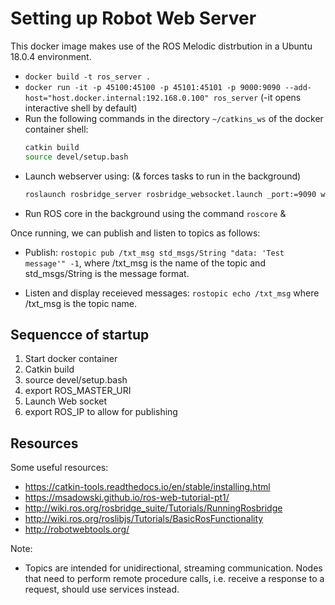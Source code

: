 # Setting up Robot Web Server

This docker image makes use of the ROS Melodic distrbution in a Ubuntu 18.0.4 environment.

* `docker build -t ros_server .`
* `docker run -it -p 45100:45100 -p 45101:45101 -p 9000:9090 --add-host="host.docker.internal:192.168.0.100" ros_server`  (-it opens interactive shell by default)
* Run the following commands in the directory `~/catkins_ws` of the docker container shell:
    ```bash
    catkin build
    source devel/setup.bash
    ``` 
* Launch webserver using: (& forces tasks to run in the background)
    ```bash
    roslaunch rosbridge_server rosbridge_websocket.launch _port:=9090 websocket_external_port:=9000 --screen &
    ``` 
* Run ROS core in the background using the command `roscore` &

Once running, we can publish and listen to topics as follows:

* Publish: `rostopic pub /txt_msg std_msgs/String "data: 'Test message'" -1`, where /txt_msg is the name of the topic and std_msgs/String is the message format.

* Listen and display receieved messages: `rostopic echo /txt_msg` where /txt_msg is the topic name.

## Sequencce of startup

1. Start docker container 
2. Catkin build
3. source devel/setup.bash
4. export ROS_MASTER_URI
5. Launch Web socket
6. export ROS_IP to allow for publishing


## Resources

Some useful resources:
* https://catkin-tools.readthedocs.io/en/stable/installing.html
* https://msadowski.github.io/ros-web-tutorial-pt1/
* http://wiki.ros.org/rosbridge_suite/Tutorials/RunningRosbridge
* http://wiki.ros.org/roslibjs/Tutorials/BasicRosFunctionality
* http://robotwebtools.org/

Note:
* Topics are intended for unidirectional, streaming communication. Nodes that need to perform remote procedure calls, i.e. receive a response to a request, should use services instead.




